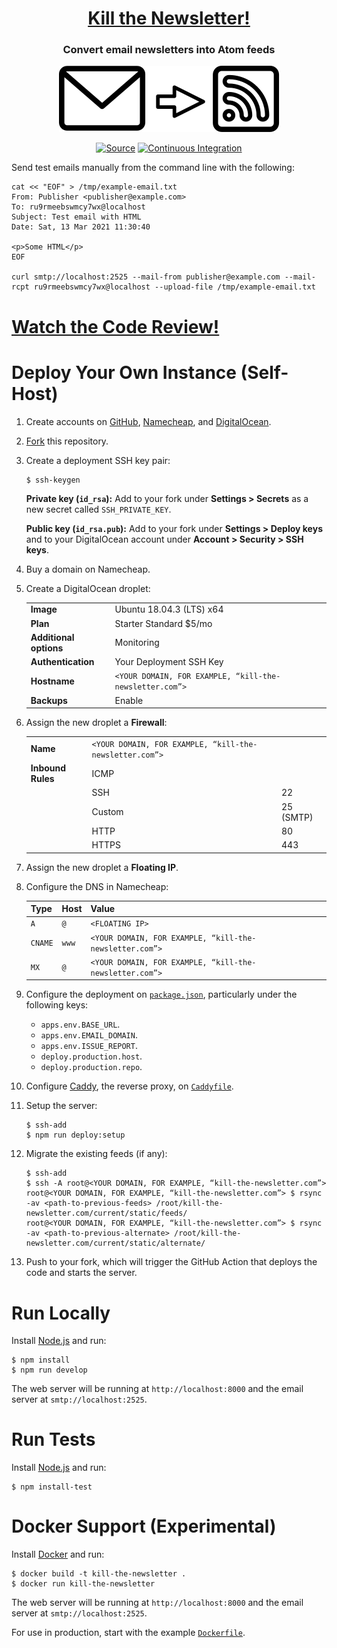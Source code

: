 <h1 align="center"><a href="https://kill-the-newsletter.com">Kill the Newsletter!</a></h1>
<h3 align="center">Convert email newsletters into Atom feeds</h3>
<p align="center"><img src="static/logo.svg" alt="Convert email newsletters into Atom feeds"></p>
<p align="center">
<a href="https://github.com/leafac/kill-the-newsletter.com"><img src="https://img.shields.io/badge/Source---" alt="Source"></a>
<a href="https://github.com/leafac/kill-the-newsletter.com/actions"><img src="https://github.com/leafac/kill-the-newsletter.com/workflows/.github/workflows/main.yml/badge.svg" alt="Continuous Integration"></a>
</p>

Send test emails manually from the command line with the following:

```
cat << "EOF" > /tmp/example-email.txt
From: Publisher <publisher@example.com>
To: ru9rmeebswmcy7wx@localhost
Subject: Test email with HTML
Date: Sat, 13 Mar 2021 11:30:40

<p>Some HTML</p>
EOF

curl smtp://localhost:2525 --mail-from publisher@example.com --mail-rcpt ru9rmeebswmcy7wx@localhost --upload-file /tmp/example-email.txt
```


# [Watch the Code Review!](https://youtu.be/FMTb3Z-QiPY)

# Deploy Your Own Instance (Self-Host)

1. Create accounts on [GitHub](https://github.com), [Namecheap](https://www.namecheap.com), and [DigitalOcean](https://www.digitalocean.com).

2. [Fork](https://github.com/leafac/kill-the-newsletter.com/fork) this repository.

3. Create a deployment SSH key pair:

   ```console
   $ ssh-keygen
   ```

   **Private key (`id_rsa`):** Add to your fork under **Settings > Secrets** as a new secret called `SSH_PRIVATE_KEY`.

   **Public key (`id_rsa.pub`):** Add to your fork under **Settings > Deploy keys** and to your DigitalOcean account under **Account > Security > SSH keys**.

4. Buy a domain on Namecheap.

5. Create a DigitalOcean droplet:

   |                        |                                                         |
   | ---------------------- | ------------------------------------------------------- |
   | **Image**              | Ubuntu 18.04.3 (LTS) x64                                |
   | **Plan**               | Starter Standard \$5/mo                                 |
   | **Additional options** | Monitoring                                              |
   | **Authentication**     | Your Deployment SSH Key                                 |
   | **Hostname**           | `<YOUR DOMAIN, FOR EXAMPLE, “kill-the-newsletter.com”>` |
   | **Backups**            | Enable                                                  |

6. Assign the new droplet a **Firewall**:

   |                   |                                                         |           |
   | ----------------- | ------------------------------------------------------- | --------- |
   | **Name**          | `<YOUR DOMAIN, FOR EXAMPLE, “kill-the-newsletter.com”>` |           |
   | **Inbound Rules** | ICMP                                                    |           |
   |                   | SSH                                                     | 22        |
   |                   | Custom                                                  | 25 (SMTP) |
   |                   | HTTP                                                    | 80        |
   |                   | HTTPS                                                   | 443       |

7. Assign the new droplet a **Floating IP**.

8. Configure the DNS in Namecheap:

   | Type    | Host  | Value                                                   |
   | ------- | ----- | ------------------------------------------------------- |
   | `A`     | `@`   | `<FLOATING IP>`                                         |
   | `CNAME` | `www` | `<YOUR DOMAIN, FOR EXAMPLE, “kill-the-newsletter.com”>` |
   | `MX`    | `@`   | `<YOUR DOMAIN, FOR EXAMPLE, “kill-the-newsletter.com”>` |

9. Configure the deployment on [`package.json`](package.json), particularly under the following keys:

   - `apps.env.BASE_URL`.
   - `apps.env.EMAIL_DOMAIN`.
   - `apps.env.ISSUE_REPORT`.
   - `deploy.production.host`.
   - `deploy.production.repo`.

10. Configure [Caddy](https://caddyserver.com), the reverse proxy, on [`Caddyfile`](Caddyfile).

11. Setup the server:

    ```console
    $ ssh-add
    $ npm run deploy:setup
    ```

12. Migrate the existing feeds (if any):

    ```console
    $ ssh-add
    $ ssh -A root@<YOUR DOMAIN, FOR EXAMPLE, “kill-the-newsletter.com”>
    root@<YOUR DOMAIN, FOR EXAMPLE, “kill-the-newsletter.com”> $ rsync -av <path-to-previous-feeds> /root/kill-the-newsletter.com/current/static/feeds/
    root@<YOUR DOMAIN, FOR EXAMPLE, “kill-the-newsletter.com”> $ rsync -av <path-to-previous-alternate> /root/kill-the-newsletter.com/current/static/alternate/
    ```

13. Push to your fork, which will trigger the GitHub Action that deploys the code and starts the server.

# Run Locally

Install [Node.js](https://nodejs.org/) and run:

```console
$ npm install
$ npm run develop
```

The web server will be running at `http://localhost:8000` and the email server at `smtp://localhost:2525`.

# Run Tests

Install [Node.js](https://nodejs.org/) and run:

```console
$ npm install-test
```

# Docker Support (Experimental)

Install [Docker](https://www.docker.com/) and run:

```console
$ docker build -t kill-the-newsletter .
$ docker run kill-the-newsletter
```

The web server will be running at `http://localhost:8000` and the email server at `smtp://localhost:2525`.

For use in production, start with the example [`Dockerfile`](Dockerfile).
